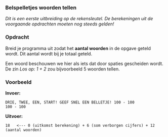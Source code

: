 ### Belspelletjes woorden tellen

*Dit is een eerste uitbreiding op de rekensleutel. De berekeningen uit de voorgaande opdrachten moeten nog steeds gelden!*

### Opdracht
Breid je programma uit zodat het **aantal woorden** in de opgave geteld wordt. Dit aantal wordt bij je totaal geteld.

Een woord beschouwen we hier als iets dat door spaties gescheiden wordt. De zin *Los op: 1 + 2* zou bijvoorbeeld 5 woorden tellen.


### Voorbeeld

**Invoer:**

    DRIE, TWEE, EEN, START! GEEF SNEL EEN BELLETJE! 100 - 100
    100 - 100

**Uitvoer:**

    18   <--- 0 (uitkomst berekening) + 6 (som verborgen cijfers) + 12 (aantal woorden)
